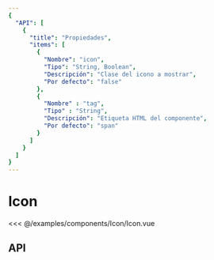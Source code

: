 ```yaml
---
{
  "API": [
    {
      "title": "Propiedades",
      "items": [
        {
          "Nombre": "icon",
          "Tipo": "String, Boolean",
          "Descripción": "Clase del icono a mostrar",
          "Por defecto": "false"
        },
        {
          "Nombre" : "tag",
          "Tipo" : "String",
          "Descripción": "Etiqueta HTML del componente",
          "Por defecto": "span"
        }               
      ] 
    }
  ]
}
---
```


# Icon

<Preview>
  <template slot="demo">
    <components-Icon-Icon /> 
  </template>

  <<< @/examples/components/Icon/Icon.vue
</Preview>

## API

<Api />
